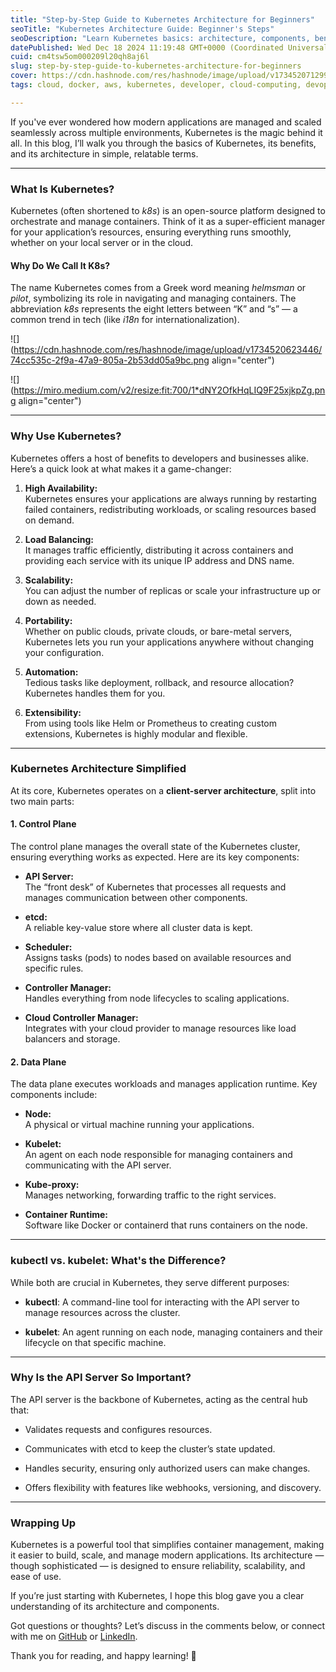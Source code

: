 ```yaml
---
title: "Step-by-Step Guide to Kubernetes Architecture for Beginners"
seoTitle: "Kubernetes Architecture Guide: Beginner's Steps"
seoDescription: "Learn Kubernetes basics: architecture, components, benefits, and applications; ideal for container orchestration beginners"
datePublished: Wed Dec 18 2024 11:19:48 GMT+0000 (Coordinated Universal Time)
cuid: cm4tsw5om000209l20qh8aj6l
slug: step-by-step-guide-to-kubernetes-architecture-for-beginners
cover: https://cdn.hashnode.com/res/hashnode/image/upload/v1734520712996/d1ade753-337f-4ef0-9c63-6c1cd941d457.png
tags: cloud, docker, aws, kubernetes, developer, cloud-computing, devops, hashnode, jenkins, ci-cd, docker-images, devops-articles, 90daysofdevops, shubhamlondhe, 90daysofdevops-chanllenge

---
```


If you've ever wondered how modern applications are managed and scaled seamlessly across multiple environments, Kubernetes is the magic behind it all. In this blog, I’ll walk you through the basics of Kubernetes, its benefits, and its architecture in simple, relatable terms.

---

### **What Is Kubernetes?**

Kubernetes (often shortened to *k8s*) is an open-source platform designed to orchestrate and manage containers. Think of it as a super-efficient manager for your application’s resources, ensuring everything runs smoothly, whether on your local server or in the cloud.

#### **Why Do We Call It K8s?**

The name Kubernetes comes from a Greek word meaning *helmsman* or *pilot*, symbolizing its role in navigating and managing containers. The abbreviation *k8s* represents the eight letters between “K” and “s” — a common trend in tech (like *i18n* for internationalization).

![](https://cdn.hashnode.com/res/hashnode/image/upload/v1734520623446/74cc535c-2f9a-47a9-805a-2b53dd05a9bc.png align="center")

![](https://miro.medium.com/v2/resize:fit:700/1*dNY2OfkHqLIQ9F25xjkpZg.png align="center")

---

### **Why Use Kubernetes?**

Kubernetes offers a host of benefits to developers and businesses alike. Here’s a quick look at what makes it a game-changer:

1. **High Availability:**  
    Kubernetes ensures your applications are always running by restarting failed containers, redistributing workloads, or scaling resources based on demand.
    
2. **Load Balancing:**  
    It manages traffic efficiently, distributing it across containers and providing each service with its unique IP address and DNS name.
    
3. **Scalability:**  
    You can adjust the number of replicas or scale your infrastructure up or down as needed.
    
4. **Portability:**  
    Whether on public clouds, private clouds, or bare-metal servers, Kubernetes lets you run your applications anywhere without changing your configuration.
    
5. **Automation:**  
    Tedious tasks like deployment, rollback, and resource allocation? Kubernetes handles them for you.
    
6. **Extensibility:**  
    From using tools like Helm or Prometheus to creating custom extensions, Kubernetes is highly modular and flexible.
    

---

### **Kubernetes Architecture Simplified**

At its core, Kubernetes operates on a **client-server architecture**, split into two main parts:

#### **1\. Control Plane**

The control plane manages the overall state of the Kubernetes cluster, ensuring everything works as expected. Here are its key components:

* **API Server:**  
    The “front desk” of Kubernetes that processes all requests and manages communication between other components.
    
* **etcd:**  
    A reliable key-value store where all cluster data is kept.
    
* **Scheduler:**  
    Assigns tasks (pods) to nodes based on available resources and specific rules.
    
* **Controller Manager:**  
    Handles everything from node lifecycles to scaling applications.
    
* **Cloud Controller Manager:**  
    Integrates with your cloud provider to manage resources like load balancers and storage.
    

#### **2\. Data Plane**

The data plane executes workloads and manages application runtime. Key components include:

* **Node:**  
    A physical or virtual machine running your applications.
    
* **Kubelet:**  
    An agent on each node responsible for managing containers and communicating with the API server.
    
* **Kube-proxy:**  
    Manages networking, forwarding traffic to the right services.
    
* **Container Runtime:**  
    Software like Docker or containerd that runs containers on the node.
    

---

### **kubectl vs. kubelet: What's the Difference?**

While both are crucial in Kubernetes, they serve different purposes:

* **kubectl**: A command-line tool for interacting with the API server to manage resources across the cluster.
    
* **kubelet**: An agent running on each node, managing containers and their lifecycle on that specific machine.
    

---

### **Why Is the API Server So Important?**

The API server is the backbone of Kubernetes, acting as the central hub that:

* Validates requests and configures resources.
    
* Communicates with etcd to keep the cluster’s state updated.
    
* Handles security, ensuring only authorized users can make changes.
    
* Offers flexibility with features like webhooks, versioning, and discovery.
    

---

### **Wrapping Up**

Kubernetes is a powerful tool that simplifies container management, making it easier to build, scale, and manage modern applications. Its architecture — though sophisticated — is designed to ensure reliability, scalability, and ease of use.

If you’re just starting with Kubernetes, I hope this blog gave you a clear understanding of its architecture and components.

Got questions or thoughts? Let’s discuss in the comments below, or connect with me on [GitHub](https://github.com/iam-harshsoni) or [LinkedIn](https://www.linkedin.com/in/harsh-soni-007hs/).

Thank you for reading, and happy learning! 🚀